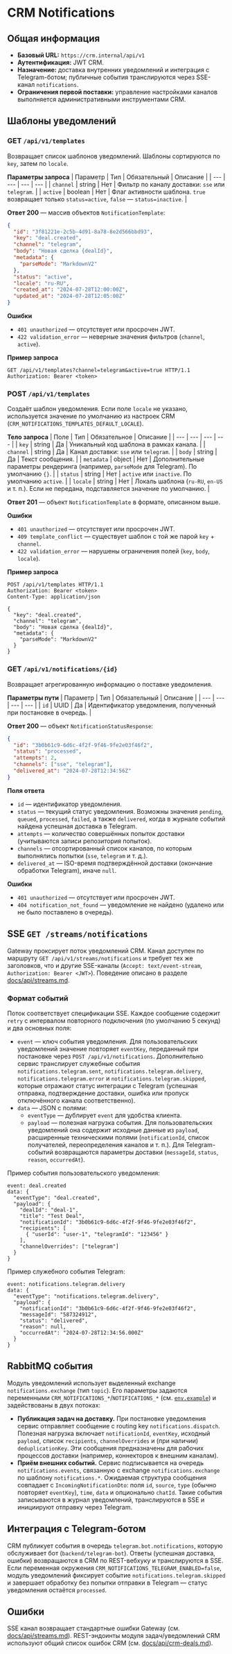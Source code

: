 # CRM Notifications

## Общая информация
- **Базовый URL:** `https://crm.internal/api/v1`
- **Аутентификация:** JWT CRM.
- **Назначение:** доставка внутренних уведомлений и интеграция с Telegram-ботом; публичные события транслируются через SSE-канал `notifications`.
- **Ограничения первой поставки:** управление настройками каналов выполняется административными инструментами CRM.

## Шаблоны уведомлений

### GET `/api/v1/templates`
Возвращает список шаблонов уведомлений. Шаблоны сортируются по `key`, затем по `locale`.

**Параметры запроса**
| Параметр | Тип | Обязательный | Описание |
| --- | --- | --- | --- |
| `channel` | string | Нет | Фильтр по каналу доставки: `sse` или `telegram`. |
| `active` | boolean | Нет | Флаг активности шаблона. `true` возвращает только `status=active`, `false` — `status=inactive`. |

**Ответ 200** — массив объектов `NotificationTemplate`:
```json
{
  "id": "3f81221e-2c5b-4d91-8a78-8e2d566bbd93",
  "key": "deal.created",
  "channel": "telegram",
  "body": "Новая сделка {dealId}",
  "metadata": {
    "parseMode": "MarkdownV2"
  },
  "status": "active",
  "locale": "ru-RU",
  "created_at": "2024-07-28T12:00:00Z",
  "updated_at": "2024-07-28T12:05:00Z"
}
```

**Ошибки**
- `401 unauthorized` — отсутствует или просрочен JWT.
- `422 validation_error` — неверные значения фильтров (`channel`, `active`).

**Пример запроса**

```http
GET /api/v1/templates?channel=telegram&active=true HTTP/1.1
Authorization: Bearer <token>
```

### POST `/api/v1/templates`
Создаёт шаблон уведомления. Если поле `locale` не указано, используется значение по умолчанию из настроек CRM (`CRM_NOTIFICATIONS_TEMPLATES_DEFAULT_LOCALE`).

**Тело запроса**
| Поле | Тип | Обязательное | Описание |
| --- | --- | --- | --- |
| `key` | string | Да | Уникальный код шаблона в рамках канала. |
| `channel` | string | Да | Канал доставки: `sse` или `telegram`. |
| `body` | string | Да | Текст сообщения. |
| `metadata` | object | Нет | Дополнительные параметры рендеринга (например, `parseMode` для Telegram). По умолчанию `{}`. |
| `status` | string | Нет | `active` или `inactive`. По умолчанию `active`. |
| `locale` | string | Нет | Локаль шаблона (`ru-RU`, `en-US` и т. п.). Если не передана, подставляется значение по умолчанию. |

**Ответ 201** — объект `NotificationTemplate` в формате, описанном выше.

**Ошибки**
- `401 unauthorized` — отсутствует или просрочен JWT.
- `409 template_conflict` — существует шаблон с той же парой `key` + `channel`.
- `422 validation_error` — нарушены ограничения полей (`key`, `body`, `locale`).

**Пример запроса**

```http
POST /api/v1/templates HTTP/1.1
Authorization: Bearer <token>
Content-Type: application/json

{
  "key": "deal.created",
  "channel": "telegram",
  "body": "Новая сделка {dealId}",
  "metadata": {
    "parseMode": "MarkdownV2"
  }
}
```

### GET `/api/v1/notifications/{id}`
Возвращает агрегированную информацию о поставке уведомления.

**Параметры пути**
| Параметр | Тип | Обязательный | Описание |
| --- | --- | --- | --- |
| `id` | UUID | Да | Идентификатор уведомления, полученный при постановке в очередь. |

**Ответ 200** — объект `NotificationStatusResponse`:
```json
{
  "id": "3b0b61c9-6d6c-4f2f-9f46-9fe2e03f46f2",
  "status": "processed",
  "attempts": 2,
  "channels": ["sse", "telegram"],
  "delivered_at": "2024-07-28T12:34:56Z"
}
```

**Поля ответа**
- `id` — идентификатор уведомления.
- `status` — текущий статус уведомления. Возможны значения `pending`, `queued`, `processed`, `failed`, а также `delivered`, когда в журнале событий найдена успешная доставка в Telegram.
- `attempts` — количество совершённых попыток доставки (учитываются записи репозитория попыток).
- `channels` — отсортированный список каналов, по которым выполнялись попытки (`sse`, `telegram` и т. д.).
- `delivered_at` — ISO-время подтверждённой доставки (окончание обработки Telegram), иначе `null`.

**Ошибки**
- `401 unauthorized` — отсутствует или просрочен JWT.
- `404 notification_not_found` — уведомление не найдено (удалено или не было поставлено в очередь).

## SSE `GET /streams/notifications`
Gateway проксирует поток уведомлений CRM. Канал доступен по маршруту `GET /api/v1/streams/notifications` и требует тех же заголовков, что и другие SSE-каналы (`Accept: text/event-stream`, `Authorization: Bearer <JWT>`). Поведение описано в разделе [docs/api/streams.md](streams.md#канал-notifications).

### Формат событий
Поток соответствует спецификации SSE. Каждое сообщение содержит `retry` с интервалом повторного подключения (по умолчанию 5 секунд) и два основных поля:

- `event` — ключ события уведомления. Для пользовательских уведомлений значение повторяет `eventKey`, переданный при постановке через `POST /api/v1/notifications`. Дополнительно сервис транслирует служебные события `notifications.telegram.sent`, `notifications.telegram.delivery`, `notifications.telegram.error` и `notifications.telegram.skipped`, которые отражают статус интеграции с Telegram (успешная отправка, подтверждение доставки, ошибка или пропуск отключённого канала соответственно).
- `data` — JSON с полями:
  - `eventType` — дублирует `event` для удобства клиента.
  - `payload` — полезная нагрузка события. Для пользовательских уведомлений она содержит исходные данные из `payload`, расширенные техническими полями (`notificationId`, список получателей, переопределения каналов и т. п.). Для Telegram-событий возвращаются параметры доставки (`messageId`, `status`, `reason`, `occurredAt`).

Пример события пользовательского уведомления:

```
event: deal.created
data: {
  "eventType": "deal.created",
  "payload": {
    "dealId": "deal-1",
    "title": "Test Deal",
    "notificationId": "3b0b61c9-6d6c-4f2f-9f46-9fe2e03f46f2",
    "recipients": [
      { "userId": "user-1", "telegramId": "123456" }
    ],
    "channelOverrides": ["telegram"]
  }
}
```

Пример служебного события Telegram:

```
event: notifications.telegram.delivery
data: {
  "eventType": "notifications.telegram.delivery",
  "payload": {
    "notificationId": "3b0b61c9-6d6c-4f2f-9f46-9fe2e03f46f2",
    "messageId": "587324912",
    "status": "delivered",
    "reason": null,
    "occurredAt": "2024-07-28T12:34:56.000Z"
  }
}
```

## RabbitMQ события
Модуль уведомлений использует выделенный exchange `notifications.exchange` (тип `topic`). Его параметры задаются переменными `CRM_NOTIFICATIONS_*`/`NOTIFICATIONS_*` (см. [`env.example`](../env.example)) и задействованы в двух потоках:

- **Публикация задач на доставку.** При постановке уведомления сервис отправляет сообщение с routing key `notifications.dispatch`. Полезная нагрузка включает `notificationId`, `eventKey`, исходный `payload`, список `recipients`, `channelOverrides` и (при наличии) `deduplicationKey`. Эти сообщения предназначены для рабочих процессов доставки (например, коннекторов к внешним каналам).
- **Приём внешних событий.** Сервис подписывается на очередь `notifications.events`, связанную с exchange `notifications.exchange` по шаблону `notifications.*`. Ожидаемая структура сообщения совпадает с `IncomingNotificationDto`: поля `id`, `source`, `type` (обычно повторяет `eventKey`), `time`, `data` и опционально `chatId`. Такие события записываются в журнал уведомлений, транслируются в SSE и инициируют отправку через Telegram.

## Интеграция с Telegram-ботом
CRM публикует события в очередь `telegram.bot.notifications`, которую обслуживает бот (`backend/telegram-bot`). Ответы (успешная доставка, ошибки) возвращаются в CRM по REST-вебхуку и транслируются в SSE. Если переменная окружения `CRM_NOTIFICATIONS_TELEGRAM_ENABLED=false`, модуль уведомлений фиксирует событие `notifications.telegram.skipped` и завершает обработку без попытки отправки в Telegram — статус уведомления остаётся `processed`.

## Ошибки
SSE канал возвращает стандартные ошибки Gateway (см. [docs/api/streams.md](streams.md#управление-соединением)). REST-эндоинты модуля задач/уведомлений CRM используют общий список ошибок CRM (см. [docs/api/crm-deals.md](crm-deals.md#стандартные-ошибки)).
